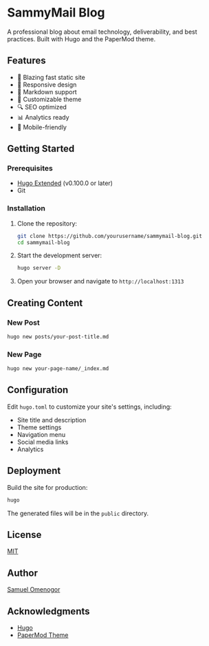 # SammyMail Blog

A professional blog about email technology, deliverability, and best practices. Built with Hugo and the PaperMod theme.

## Features

- 🚀 Blazing fast static site
- 📱 Responsive design
- 📝 Markdown support
- 🎨 Customizable theme
- 🔍 SEO optimized
- 📊 Analytics ready
- 📱 Mobile-friendly

## Getting Started

### Prerequisites

- [Hugo Extended](https://gohugo.io/getting-started/installing/) (v0.100.0 or later)
- Git

### Installation

1. Clone the repository:
   ```bash
   git clone https://github.com/yourusername/sammymail-blog.git
   cd sammymail-blog
   ```

2. Start the development server:
   ```bash
   hugo server -D
   ```

3. Open your browser and navigate to `http://localhost:1313`

## Creating Content

### New Post

```bash
hugo new posts/your-post-title.md
```

### New Page

```bash
hugo new your-page-name/_index.md
```

## Configuration

Edit `hugo.toml` to customize your site's settings, including:

- Site title and description
- Theme settings
- Navigation menu
- Social media links
- Analytics

## Deployment

Build the site for production:

```bash
hugo
```

The generated files will be in the `public` directory.

## License

[MIT](LICENSE)

## Author

[Samuel Omenogor](https://omen-og-or.com)

## Acknowledgments

- [Hugo](https://gohugo.io/)
- [PaperMod Theme](https://github.com/adityatelange/hugo-PaperMod)
